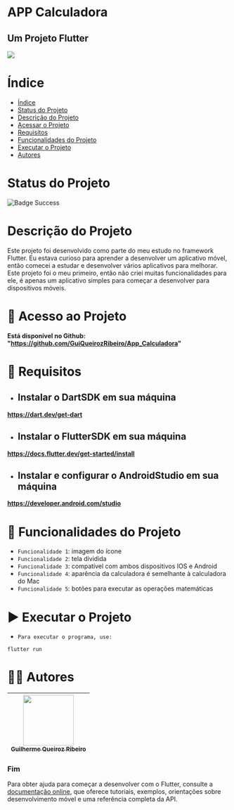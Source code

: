 APP Calculadora
==========
## Um Projeto Flutter

![](https://help.apple.com/assets/61E87C373FEFE261382782AC/61E87C383FEFE261382782B3/pt_BR/f19c7e914f0adb59c0833d00d09f1ea7.png)

# Índice

* [Índice](#índice)
* [Status do Projeto](#status-do-projeto)
* [Descrição do Projeto](#descrição-do-projeto)
* [Acessar o Projeto](#-acesso-ao-projeto)
* [Requisitos](#-requisitos)
* [Funcionalidades do Projeto](#-funcionalidades-do-projeto)
* [Executar o Projeto](#-executar-o-projeto)
* [Autores](#-autores)

# Status do Projeto

![Badge Success](https://img.shields.io/badge/Status-Sucesso-brightgreen?style=for-the-badge)

# Descrição do Projeto

Este projeto foi desenvolvido como parte do meu estudo no framework Flutter. Eu estava curioso para aprender a desenvolver um aplicativo móvel, então comecei a estudar e desenvolver vários aplicativos para melhorar. Este projeto foi o meu primeiro, então não criei muitas funcionalidades para ele, é apenas um aplicativo simples para começar a desenvolver para dispositivos móveis.

# 📁 Acesso ao Projeto

**Está disponível no Github: "https://github.com/GuiQueirozRibeiro/App_Calculadora"**

# 📝 Requisitos

- ## Instalar o DartSDK em sua máquina

**https://dart.dev/get-dart**

- ## Instalar o FlutterSDK em sua máquina

**https://docs.flutter.dev/get-started/install**
 
- ## Instalar e configurar o AndroidStudio em sua máquina

**https://developer.android.com/studio**

# 🔨 Funcionalidades do Projeto

- `Funcionalidade 1`: imagem do ícone
- `Funcionalidade 2`: tela dividida
- `Funcionalidade 3`: compatível com ambos dispositivos IOS e Android
- `Funcionalidade 4`: aparência da calculadora é semelhante à calculadora do Mac
- `Funcionalidade 5`: botões para executar as operações matemáticas

# ▶ Executar o Projeto

- `Para executar o programa, use:`

```console
flutter run
```

# 👨‍💻 Autores

| [<img src="https://avatars.githubusercontent.com/u/70274921?s=400&u=c1688d6fcd13223bfe1093c6d16b3b6b646545fe&v=4" width=115><br><sub>Guilherme Queiroz Ribeiro</sub>](https://github.com/GuiQueirozRibeiro)
| :---: |

### Fim

Para obter ajuda para começar a desenvolver com o Flutter, consulte a
[documentação online](https://docs.flutter.dev/), que oferece tutoriais,
exemplos, orientações sobre desenvolvimento móvel e uma referência completa da API.
